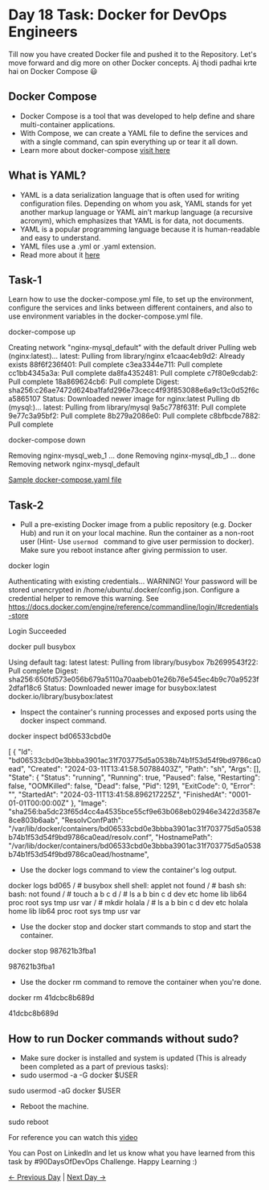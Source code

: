 # Day 18 Task: Docker for DevOps Engineers

Till now you have created Docker file and pushed it to the Repository. Let's move forward and dig more on other Docker concepts.
Aj thodi padhai krte hai on Docker Compose 😃

## Docker Compose

- Docker Compose is a tool that was developed to help define and share multi-container applications.
- With Compose, we can create a YAML file to define the services and with a single command, can spin everything up or tear it all down.
- Learn more about docker-compose [visit here](https://tecadmin.net/tutorial/docker/docker-compose/)

## What is YAML?

- YAML is a data serialization language that is often used for writing configuration files. Depending on whom you ask, YAML stands for yet another markup language or YAML ain’t markup language (a recursive acronym), which emphasizes that YAML is for data, not documents.
- YAML is a popular programming language because it is human-readable and easy to understand.
- YAML files use a .yml or .yaml extension.
- Read more about it [here](https://www.redhat.com/en/topics/automation/what-is-yaml)

## Task-1

Learn how to use the docker-compose.yml file, to set up the environment, configure the services and links between different containers, and also to use environment variables in the docker-compose.yml file.


docker-compose up


Creating network "nginx-mysql_default" with the default driver
Pulling web (nginx:latest)...
latest: Pulling from library/nginx
e1caac4eb9d2: Already exists
88f6f236f401: Pull complete
c3ea3344e711: Pull complete
cc1bb4345a3a: Pull complete
da8fa4352481: Pull complete
c7f80e9cdab2: Pull complete
18a869624cb6: Pull complete
Digest: sha256:c26ae7472d624ba1fafd296e73cecc4f93f853088e6a9c13c0d52f6ca5865107
Status: Downloaded newer image for nginx:latest
Pulling db (mysql:)...
latest: Pulling from library/mysql
9a5c778f631f: Pull complete
9e77c3a95bf2: Pull complete
8b279a2086e0: Pull complete
c8bfbcde7882: Pull complete


docker-compose down


Removing nginx-mysql_web_1 ... done
Removing nginx-mysql_db_1  ... done
Removing network nginx-mysql_default




[Sample docker-compose.yaml file](https://github.com/LondheShubham153/90DaysOfDevOps/blob/master/2023/day18/docker-compose.yaml)

## Task-2

- Pull a pre-existing Docker image from a public repository (e.g. Docker Hub) and run it on your local machine. Run the container as a non-root user (Hint- Use `usermod ` command to give user permission to docker). Make sure you reboot instance after giving permission to user.

 docker login

 
Authenticating with existing credentials...
WARNING! Your password will be stored unencrypted in /home/ubuntu/.docker/config.json.
Configure a credential helper to remove this warning. See
https://docs.docker.com/engine/reference/commandline/login/#credentials-store

Login Succeeded


docker pull busybox


Using default tag: latest
latest: Pulling from library/busybox
7b2699543f22: Pull complete
Digest: sha256:650fd573e056b679a5110a70aabeb01e26b76e545ec4b9c70a9523f2dfaf18c6
Status: Downloaded newer image for busybox:latest
docker.io/library/busybox:latest


  
- Inspect the container's running processes and exposed ports using the docker inspect command.

 docker inspect bd06533cbd0e

 
[
    {
        "Id": "bd06533cbd0e3bbba3901ac31f703775d5a0538b74b1f53d54f9bd9786ca0ead",
        "Created": "2024-03-11T13:41:58.50788403Z",
        "Path": "sh",
        "Args": [],
        "State": {
            "Status": "running",
            "Running": true,
            "Paused": false,
            "Restarting": false,
            "OOMKilled": false,
            "Dead": false,
            "Pid": 1291,
            "ExitCode": 0,
            "Error": "",
            "StartedAt": "2024-03-11T13:41:58.896217225Z",
            "FinishedAt": "0001-01-01T00:00:00Z"
        },
        "Image": "sha256:ba5dc23f65d4cc4a4535bce55cf9e63b068eb02946e3422d3587e8ce803b6aab",
        "ResolvConfPath": "/var/lib/docker/containers/bd06533cbd0e3bbba3901ac31f703775d5a0538b74b1f53d54f9bd9786ca0ead/resolv.conf",
        "HostnamePath": "/var/lib/docker/containers/bd06533cbd0e3bbba3901ac31f703775d5a0538b74b1f53d54f9bd9786ca0ead/hostname",


- Use the docker logs command to view the container's log output.

docker logs bd065
/ # busybox shell
shell: applet not found
/ # bash
sh: bash: not found
/ # touch a b c d
/ # ls
a      b      bin    c      d      dev    etc    home   lib    lib64  proc   root   sys    tmp    usr    var
/ # mkdir holala
/ # ls
a       b       bin     c       d       dev     etc     holala  home    lib     lib64   proc    root    sys     tmp     usr     var


- Use the docker stop and docker start commands to stop and start the container.


docker stop 987621b3fba1


987621b3fba1


- Use the docker rm command to remove the container when you're done.

docker rm 41dcbc8b689d

41dcbc8b689d



## How to run Docker commands without sudo?

- Make sure docker is installed and system is updated (This is already been completed as a part of previous tasks):
- sudo usermod -a -G docker $USER

sudo usermod -aG docker $USER

- Reboot the machine.

sudo reboot

For reference you can watch this [video](https://youtu.be/Tevxhn6Odc8)

You can Post on LinkedIn and let us know what you have learned from this task by #90DaysOfDevOps Challenge. Happy Learning :)

[← Previous Day](../day17/README.md) | [Next Day →](../day19/README.md)
